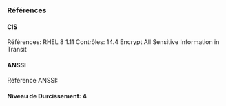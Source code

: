 ### Références

#### CIS
Références: RHEL 8 1.11
Contrôles: 14.4 Encrypt All Sensitive Information in Transit

#### ANSSI
Référence ANSSI:

#### Niveau de Durcissement: 4
